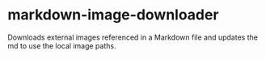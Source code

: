 # markdown-image-downloader
Downloads external images referenced in a Markdown file and updates the md to use the local image paths.

